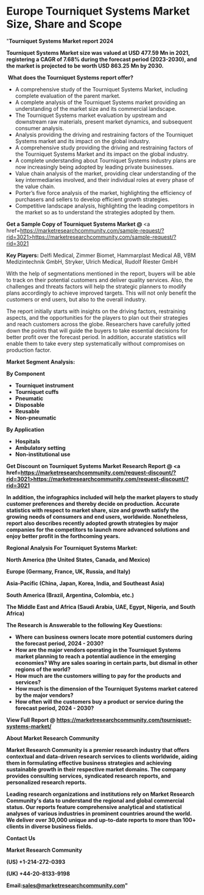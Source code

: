 # Europe Tourniquet Systems Market Size, Share and Scope
"<strong>Tourniquet Systems Market report 2024</strong>

<strong>Tourniquet Systems Market size was valued at USD 477.59 Mn in 2021, registering a CAGR of 7.68% during the forecast period (2023-2030), and the market is projected to be worth USD 863.25 Mn by 2030.</strong>

 <strong><b>What does the Tourniquet Systems report offer?</b></strong>
<ul>
  <li>A comprehensive study of the Tourniquet Systems Market, including complete evaluation of the parent market.</li>
  <li>A complete analysis of the Tourniquet Systems market providing an understanding of the market size and its commercial landscape.</li>
  <li>The Tourniquet Systems market evaluation by upstream and downstream raw materials, present market dynamics, and subsequent consumer analysis.</li>
  <li>Analysis providing the driving and restraining factors of the Tourniquet Systems market and its impact on the global industry.</li>
  <li>A comprehensive study providing the driving and restraining factors of the Tourniquet Systems Market and its impact on the global industry.</li>
  <li>A complete understanding about Tourniquet Systems industry plans are now increasingly being adopted by leading private businesses.</li>
  <li>Value chain analysis of the market, providing clear understanding of the key intermediaries involved, and their individual roles at every phase of the value chain.</li>
  <li>Porter’s five force analysis of the market, highlighting the efficiency of purchasers and sellers to develop efficient growth strategies.</li>
  <li>Competitive landscape analysis, highlighting the leading competitors in the market so as to understand the strategies adopted by them.</li>
</ul>

<strong>Get a Sample Copy of Tourniquet Systems Market @ </strong><a href=https://marketresearchcommunity.com/sample-request/?rid=3021><u>https://marketresearchcommunity.com/sample-request/?rid=3021</u></a>

<strong>Key Players:</strong> 
Delfi Medical, Zimmer Biomet, Hammarplast Medical AB, VBM Medizintechnik GmbH, Stryker, Ulrich Medical, Rudolf Riester GmbH

With the help of segmentations mentioned in the report, buyers will be able to track on their potential customers and deliver quality services. Also, the challenges and threats factors will help the strategic planners to modify plans accordingly to achieve improved targets. This will not only benefit the customers or end users, but also to the overall industry.

The report initially starts with insights on the driving factors, restraining aspects, and the opportunities for the players to plan out their strategies and reach customers across the globe. Researchers have carefully jotted down the points that will guide the buyers to take essential decisions for better profit over the forecast period. In addition, accurate statistics will enable them to take every step systematically without compromises on production factor.

<strong>Market Segment Analysis:</strong>


<strong><strong>By Component</strong></h4>
<ul>
 	<li>Tourniquet instrument</li>
 	<li>Tourniquet cuffs</li>
 	<li>Pneumatic</li>
 	<li>Disposable</li>
 	<li>Reusable</li>
 	<li>Non-pneumatic</li>
</ul>
<strong><strong>By Application</strong></h4>
<ul>
 	<li>Hospitals</li>
 	<li>Ambulatory setting</li>
 	<li>Non-institutional use</li>
</ul>

<strong>Get Discount on Tourniquet Systems Market Research Report @ </b></strong><a href=https://marketresearchcommunity.com/request-discount/?rid=3021><u>https://marketresearchcommunity.com/request-discount/?rid=3021</u></a>

In addition, the infographics included will help the market players to study customer preferences and thereby decide on production. Accurate statistics with respect to market share, size and growth satisfy the growing needs of consumers and end users, worldwide. Nonetheless, report also describes recently adopted growth strategies by major companies for the competitors to launch more advanced solutions and enjoy better profit in the forthcoming years.

<strong>Regional Analysis For Tourniquet Systems Market:</strong>

<strong>North America</strong> (the United States, Canada, and Mexico)

<strong>Europe</strong> (Germany, France, UK, Russia, and Italy)

<strong>Asia-Pacific</strong> (China, Japan, Korea, India, and Southeast Asia)

<strong>South America</strong> (Brazil, Argentina, Colombia, etc.)

<strong>The Middle East and Africa</strong> (Saudi Arabia, UAE, Egypt, Nigeria, and South Africa)

<strong>The Research is Answerable to the following Key Questions:</strong>
<ul>
 	<li>Where can business owners locate more potential customers during the forecast period, 2024 - 2030?</li>
 	<li>How are the major vendors operating in the Tourniquet Systems market planning to reach a potential audience in the emerging economies? Why are sales soaring in certain parts, but dismal in other regions of the world?</li>
 	<li>How much are the customers willing to pay for the products and services?</li>
 	<li>How much is the dimension of the Tourniquet Systems market catered by the major vendors?</li>
 	<li>How often will the customers buy a product or service during the forecast period, 2024 - 2030?</li>
</ul>

<strong>View Full Report @</strong> <a href=https://marketresearchcommunity.com/tourniquet-systems-market/>https://marketresearchcommunity.com/tourniquet-systems-market/</a>

<strong>About Market Research Community</strong>

Market Research Community is a premier research industry that offers contextual and data-driven research services to clients worldwide, aiding them in formulating effective business strategies and achieving sustainable growth in their respective market domains. The company provides consulting services, syndicated research reports, and personalized research reports.

Leading research organizations and institutions rely on Market Research Community's data to understand the regional and global commercial status. Our reports feature comprehensive analytical and statistical analyses of various industries in prominent countries around the world. We deliver over 30,000 unique and up-to-date reports to more than 100+ clients in diverse business fields.

<strong>Contact Us</strong>

<strong>Market Research Community</strong>

(US) +1-214-272-0393

(UK) +44-20-8133-9198

<strong>Email:</strong>sales@marketresearchcommunity.com"
